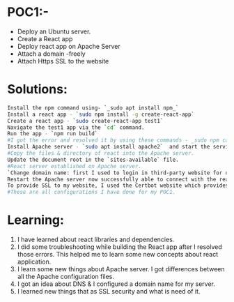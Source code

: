 
# POC1:-

- Deploy an Ubuntu server.
- Create a React app 
- Deploy react app on Apache Server
- Attach a domain -freely
- Attach Https SSL to the website

# Solutions:
```sh
Install the npm command using- `_sudo apt install npm_`
Install a react app - `sudo npm install -g create-react-app`
Create a react app - `sudo create-react-app test1`
Navigate the test1 app via the `cd` command.
Run the app - `npm run build`
#I got the error and resolved it by using these commands - _sudo npm cache clean -f  _ _sudo npm install -g n_   _sudo n stable_.
Install Apache server - `sudo apt install apache2`  and start the services of Apache.
#Copy the files & directory of react into the Apache server.
Update the document root in the `sites-available` file.
#React server established on Apache server.
`Change domain name: first I used to login in third-party website for domain registration then I updated that domain in the Apache configuration file where I used the server name as my domain name and server alias also as the domain name then I gave the directory root.` 
Restart the Apache server now successfully able to connect with the react web app via domain name.
To provide SSL to my website, I used the Certbot website which provides commands for the Apache server to install the certificate: I followed the document and run commands to install the SSL certificate & after that, SSL lay on my react server.
#These are all configurations I have done for my POC1.
```

# Learning:

1. I have learned about react libraries and dependencies.
2. I did some troubleshooting while building the React app after I resolved those errors. This helped me to learn some new concepts about react application.
3. I learn some new things about Apache server. I got differences between all the Apache configuration files. 
4. I got an idea about DNS & I configured a domain name for my server.
5. I learned new things that as SSL security and what is need of it.
